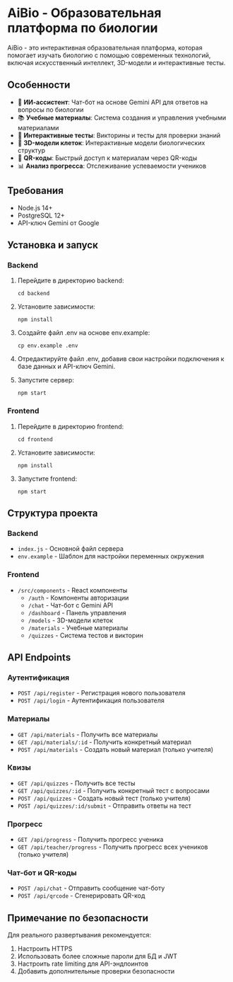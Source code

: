 # AiBio - Образовательная платформа по биологии

AiBio - это интерактивная образовательная платформа, которая помогает изучать биологию с помощью современных технологий, включая искусственный интеллект, 3D-модели и интерактивные тесты.

## Особенности

- 🧠 **ИИ-ассистент**: Чат-бот на основе Gemini API для ответов на вопросы по биологии
- 📚 **Учебные материалы**: Система создания и управления учебными материалами
- 🧪 **Интерактивные тесты**: Викторины и тесты для проверки знаний
- 🔬 **3D-модели клеток**: Интерактивные модели биологических структур
- 📱 **QR-коды**: Быстрый доступ к материалам через QR-коды
- 📊 **Анализ прогресса**: Отслеживание успеваемости учеников

## Требования

- Node.js 14+
- PostgreSQL 12+
- API-ключ Gemini от Google

## Установка и запуск

### Backend

1. Перейдите в директорию backend:
   ```
   cd backend
   ```

2. Установите зависимости:
   ```
   npm install
   ```

3. Создайте файл .env на основе env.example:
   ```
   cp env.example .env
   ```

4. Отредактируйте файл .env, добавив свои настройки подключения к базе данных и API-ключ Gemini.

5. Запустите сервер:
   ```
   npm start
   ```

### Frontend

1. Перейдите в директорию frontend:
   ```
   cd frontend
   ```

2. Установите зависимости:
   ```
   npm install
   ```

3. Запустите frontend:
   ```
   npm start
   ```

## Структура проекта

### Backend

- `index.js` - Основной файл сервера
- `env.example` - Шаблон для настройки переменных окружения

### Frontend

- `/src/components` - React компоненты
  - `/auth` - Компоненты авторизации
  - `/chat` - Чат-бот с Gemini API
  - `/dashboard` - Панель управления
  - `/models` - 3D-модели клеток
  - `/materials` - Учебные материалы
  - `/quizzes` - Система тестов и викторин

## API Endpoints

### Аутентификация
- `POST /api/register` - Регистрация нового пользователя
- `POST /api/login` - Аутентификация пользователя

### Материалы
- `GET /api/materials` - Получить все материалы
- `GET /api/materials/:id` - Получить конкретный материал
- `POST /api/materials` - Создать новый материал (только учителя)

### Квизы
- `GET /api/quizzes` - Получить все тесты
- `GET /api/quizzes/:id` - Получить конкретный тест с вопросами
- `POST /api/quizzes` - Создать новый тест (только учителя)
- `POST /api/quizzes/:id/submit` - Отправить ответы на тест

### Прогресс
- `GET /api/progress` - Получить прогресс ученика
- `GET /api/teacher/progress` - Получить прогресс всех учеников (только учителя)

### Чат-бот и QR-коды
- `POST /api/chat` - Отправить сообщение чат-боту
- `POST /api/qrcode` - Сгенерировать QR-код

## Примечание по безопасности

Для реального развертывания рекомендуется:
1. Настроить HTTPS
2. Использовать более сложные пароли для БД и JWT
3. Настроить rate limiting для API-эндпоинтов
4. Добавить дополнительные проверки безопасности 